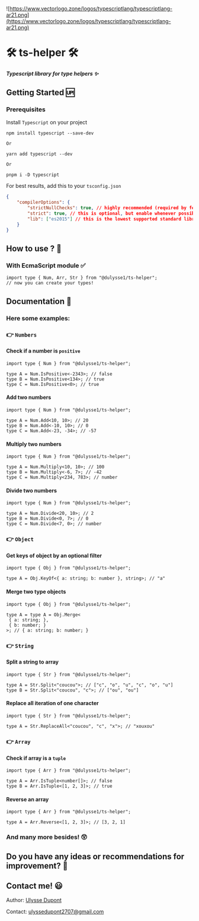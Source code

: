 ![https://www.vectorlogo.zone/logos/typescriptlang/typescriptlang-ar21.png](https://www.vectorlogo.zone/logos/typescriptlang/typescriptlang-ar21.png)

# 🛠 ts-helper 🛠

#### <i>Typescript library for type helpers ✨</i>

## Getting Started 🆙

### Prerequisites

Install `Typescript` on your project

```shell
npm install typescript --save-dev
```

`Or`

```shell
yarn add typescript --dev
```

`Or`

```shell
pnpm i -D typescript
```

For best results, add this to your `tsconfig.json`

```json
{
	"compilerOptions": {
		"strictNullChecks": true, // highly recommended (required by few utilities)
		"strict": true, // this is optional, but enable whenever possible
		"lib": ["es2015"] // this is the lowest supported standard library
	}
}
```

## How to use ? 🤔

### With EcmaScript module ✅

```tsx
import type { Num, Arr, Str } from "@dulysse1/ts-helper";
// now you can create your types!
```

## Documentation 🧗

### Here some examples:

### 👉 `Numbers`

#### Check if a number is `positive`

```tsx
import type { Num } from "@dulysse1/ts-helper";

type A = Num.IsPositive<-2343>; // false
type B = Num.IsPositive<134>; // true
type C = Num.IsPositive<0>; // true
```

#### Add two numbers

```tsx
import type { Num } from "@dulysse1/ts-helper";

type A = Num.Add<10, 10>; // 20
type B = Num.Add<-10, 10>; // 0
type C = Num.Add<-23, -34>; // -57
```

#### Multiply two numbers

```tsx
import type { Num } from "@dulysse1/ts-helper";

type A = Num.Multiply<10, 10>; // 100
type B = Num.Multiply<-6, 7>; // -42
type C = Num.Multiply<234, 783>; // number
```

#### Divide two numbers

```tsx
import type { Num } from "@dulysse1/ts-helper";

type A = Num.Divide<20, 10>; // 2
type B = Num.Divide<0, 7>; // 0
type C = Num.Divide<7, 0>; // number
```

### 👉 `Object`

#### Get keys of object by an optional filter

```tsx
import type { Obj } from "@dulysse1/ts-helper";

type A = Obj.KeyOf<{ a: string; b: number }, string>; // "a"
```

#### Merge two type objects

```tsx
import type { Obj } from "@dulysse1/ts-helper";

type A = type A = Obj.Merge<
 { a: string; },
 { b: number; }
>; // { a: string; b: number; }
```

### 👉 `String`

#### Split a string to array

```tsx
import type { Str } from "@dulysse1/ts-helper";

type A = Str.Split<"coucou">; // ["c", "o", "u", "c", "o", "u"]
type B = Str.Split<"coucou", "c">; // ["ou", "ou"]
```

#### Replace all iteration of one character

```tsx
import type { Str } from "@dulysse1/ts-helper";

type A = Str.ReplaceAll<"coucou", "c", "x">; // "xouxou"
```

### 👉 `Array`

#### Check if array is a `tuple`

```tsx
import type { Arr } from "@dulysse1/ts-helper";

type A = Arr.IsTuple<number[]>; // false
type B = Arr.IsTuple<[1, 2, 3]>; // true
```

#### Reverse an array

```tsx
import type { Arr } from "@dulysse1/ts-helper";

type A = Arr.Reverse<[1, 2, 3]>; // [3, 2, 1]
```

### And many more besides! 😲

## Do you have any ideas or recommendations for improvement? 🤔

## Contact me! 😃

Author: [Ulysse Dupont](https://www.linkedin.com/in/ulysse-dupont-994848197)

Contact: ulyssedupont2707@gmail.com
